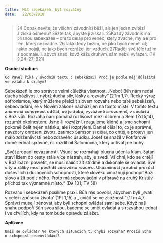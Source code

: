```yaml
---
title:  Mít sebekázeň, být rozvážný
date:   22/03/2018
---
```


> <p></p>
> 24 Copak nevíte, že všichni závodníci běží, ale jen jeden zvítězí a získá odměnu? Běžte tak, abyste ji získali. 25Každý závodník má přísnou sebekázeň – oni to dělají pro věnec, který zvadne, my ale pro ten, který nezvadne. 26Takto tedy běžím, ne jako bych neměl cíl; takto bojuji, ne jako bych rozrážel jen vzduch. 27Raději své tělo tužím a podmaňuji, abych snad, když kážu druhým, sám nebyl vyřazen. (1K 9,24–27; B21) 

**Osobní studium** 

`Co Pavel říká v úvodním textu o sebekázni? Proč je podle něj důležitá ve vztahu k druhým?` 

Sebekázeň je pro správce velmi důležitá vlastnost. „Neboť Bůh nám nedal ducha bázlivosti, nýbrž ducha síly, lásky a rozvahy“ (2Tm 1,7). Řecký výraz sófronismos, který můžeme přeložit slovem rozvaha nebo také sebekázeň, sebeovládání, se v Novém zákoně nachází jen na tomto místě. V tomto textu znamená schopnost udělat, co je třeba, vyváženě a rozumně, v souladu s Boží vůlí. Rozvaha nám pomáhá rozlišovat mezi dobrem a zlem (Žd 5,14), rozumět okolnostem. Jsme-li rozvážní, reagujeme klidně a jsme schopni pokorně čelit nejen nátlaku, ale i rozptýlení. Daniel dělal to, co je správné, navzdory ohrožení života, zatímco Samson si dělal, co chtěl, a projevil jen málo zdrženlivosti nebo zdravého úsudku. Josef se snažil v Potífarově domě jednat správně, na rozdíl od Šalomouna, který uctíval jiné bohy.

„Svět propadl nevázanosti. Všude se rozmáhají bludná učení a klam. Satan staví lidem do cesty stále více nástrah, aby je svedl. Všichni, kdo se chtějí v Boží bázni posvětit, se musí naučit žít střídmě a dokonale se ovládat. Své city a záliby musí podřídit zdravému rozumu. Ukázněnost je nutná pro růst duševních i duchovních schopností, které člověku umožňují pochopit Boží slovo a žít podle něho. Proto má sebeovládání v přípravě na druhý Kristův příchod tak významné místo.“ (DA 101; TV 58) 

Rozvahu i sebekázeň posílíme praxí. Bůh nás povolal, abychom byli „svatí v celém způsobu života“ (1Pt 1,15) a „ cvičili se ve zbožnosti“ (1Tm 4,7). Správci musejí trénovat, aby byli schopni ovládat sami sebe. Když naši snahu podpoří Bůh svou silou, budeme se umět ovládat a s rozvahou jednat i ve chvílích, kdy na tom bude opravdu záležet. 

**Aplikace** 

`Umíš se ovládat? Ve kterých situacích ti chybí rozvaha? Prosíš Boha o schopnost sebeovládání?`